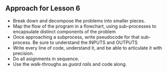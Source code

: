 ## Approach for Lesson 6

- Break down and decompose the problems into smaller pieces.
- Map the flow of the program in a flowchart, using sub-processes to encapsulate distinct components of the problem
- Once approaching a subprocess, write pseudocode for that sub-process. Be sure to understand the INPUTS and OUTPUTS
- Write every line of code, understand it, and be able to articulate it with precision.
- Do all asignments in sequence.
- Use the walk-throughs as *guard rails* and code along.
